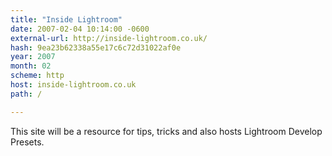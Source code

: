 ```yaml
---
title: "Inside Lightroom"
date: 2007-02-04 10:14:00 -0600
external-url: http://inside-lightroom.co.uk/
hash: 9ea23b62338a55e17c6c72d31022af0e
year: 2007
month: 02
scheme: http
host: inside-lightroom.co.uk
path: /

---
```


This site will be a resource for tips, tricks and also hosts Lightroom Develop Presets.

